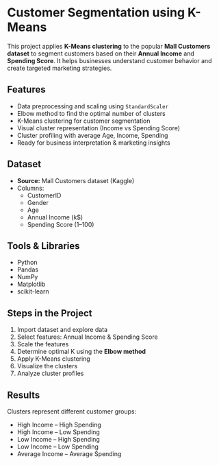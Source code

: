 # Customer Segmentation using K-Means

This project applies **K-Means clustering** to the popular **Mall Customers dataset** to segment customers based on their **Annual Income** and **Spending Score**. It helps businesses understand customer behavior and create targeted marketing strategies.

## Features
- Data preprocessing and scaling using `StandardScaler`
- Elbow method to find the optimal number of clusters
- K-Means clustering for customer segmentation
- Visual cluster representation (Income vs Spending Score)
- Cluster profiling with average Age, Income, Spending
- Ready for business interpretation & marketing insights

## Dataset
- **Source:** Mall Customers dataset (Kaggle)
- Columns:
  - CustomerID
  - Gender
  - Age
  - Annual Income (k$)
  - Spending Score (1–100)

## Tools & Libraries
- Python
- Pandas
- NumPy
- Matplotlib
- scikit-learn

## Steps in the Project
1. Import dataset and explore data
2. Select features: Annual Income & Spending Score
3. Scale the features
4. Determine optimal K using the **Elbow method**
5. Apply K-Means clustering
6. Visualize the clusters
7. Analyze cluster profiles

## Results
Clusters represent different customer groups:
- High Income – High Spending
- High Income – Low Spending
- Low Income – High Spending
- Low Income – Low Spending
- Average Income – Average Spending


